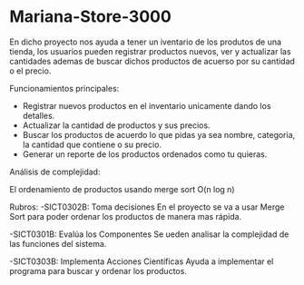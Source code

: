 # Mariana-Store-3000

En dicho proyecto nos ayuda a tener un iventario de los produtos de una tienda, los usuarios pueden registrar productos nuevos, ver y actualizar las cantidades ademas de buscar dichos productos de acuerso por su cantidad o el precio.


Funcionamientos principales:
- Registrar nuevos productos en el inventario unicamente dando los detalles.
- Actualizar la cantidad de productos y sus precios.
- Buscar los productos de acuerdo lo que pidas ya sea nombre, categoria, la cantidad que contiene o su precio.
- Generar un reporte de los productos ordenados como tu quieras.


Análisis de complejidad:

El ordenamiento de productos usando merge sort O(n log n)

Rubros:
-SICT0302B: Toma decisiones
En el proyecto se va a usar Merge Sort para poder ordenar los productos de manera mas rápida.

-SICT0301B: Evalúa los Componentes
Se ueden analisar la complejidad de las funciones del sistema.

-SICT0303B: Implementa Acciones Científicas
Ayuda a implementar el programa para buscar y ordenar los productos.
